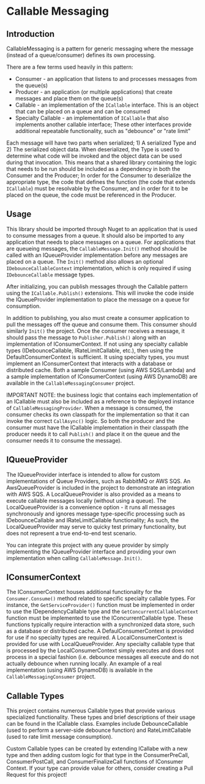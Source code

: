 ﻿# Callable Messaging

## Introduction

CallableMessaging is a pattern for generic messaging where the message (instead of a queue/consumer) defines its own processing.

There are a few terms used heavily in this pattern:
* Consumer - an application that listens to and processes messages from the queue(s)
* Producer - an application (or multiple applications) that create messages and place them on the queue(s)
* Callable - an implementation of the `ICallable` interface. This is an object that can be placed on a queue and can be consumed
* Specialty Callable - an implementation of `ICallable` that also implements another callable interface; These other interfaces
provide additional repeatable functionality, such as "debounce" or "rate limit"

Each message will have two parts when serialized; 1) A serialized Type and 2) The serialized object data. When deserialized, the
Type is used to determine what code will be invoked and the object data can be used during that invocation. This means that a 
shared library containing the logic that needs to be run should be included as a dependency in both the Consumer and the Producer;
In order for the Consumer to deserialize the appropriate type, the code that defines the function (the code that extends `ICallable`)
must be resolvable by the Consumer, and in order for it to be placed on the queue, the code must be referenced in the Producer.


## Usage

This library should be imported through Nuget to an application that is used to consume messages from a queue. It should also be imported
to any application that needs to place messages on a queue. For applications that are queueing messages, the `CallableMessage.Init()` method
should be called with an IQueueProvider implementation before any messages are placed on a queue. The `Init()` method also allows an optional
`IDebounceCallableContext` implementation, which is only required if using `IDebounceCallable` message types.

After initializing, you can publish messages through the Callable pattern using the `ICallable.Publish()` extensions. This will invoke the code
inside the IQueueProvider implementation to place the message on a queue for consumption.

In addition to publishing, you also must create a consumer application to pull the messages off the queue and consume them. This consumer should
similarly `Init()` the project. Once the consumer receives a message, it should pass the message to `Publisher.Publish()` along with an implementation
of IConsumerContext. If not using any specialty callable types (IDebounceCallable, IRateLimitCallable, etc.), then using the DefaultConsumerContext
is sufficient. It using specialty types, you must implement an IConsumerContext that interacts with a database or distributed cache.
Both a sample Consumer (using AWS SQS/Lambda) and a sample implementation of IConsumerContext (using AWS DynamoDB) are available in the
`CallableMessagingConsumer` project.

IMPORTANT NOTE: the business logic that contains each implementation of an ICallable must also be included as a reference to the deployed
instance of `CallableMessagingProvider`. When a message is consumed, the consumer checks its own classpath for the implementation so that it
can invoke the correct `CallAsync()` logic. So both the producer and the consumer must have the ICallable implementation in their classpath
(the producer needs it to call `Publish()` and place it on the queue and the consumer needs it to consume the message).


## IQueueProvider

The IQueueProvider interface is intended to allow for custom implementations of Queue Providers, such as RabbitMQ or AWS SQS. An AwsQueueProvider
is included in the project to demonstrate an integration with AWS SQS. A LocalQueueProvider is also provided as a means to execute callable messages
locally (without using a queue). The LocalQueueProvider is a convenience option - it runs all messages synchronously and ignores message type-specific
processing such as IDebounceCallable and IRateLimitCallable functionality; As such, the LocalQueueProvider may serve to quicky test primary functionality,
but does not represent a true end-to-end test scenario.

You can integrate this project with any queue provider by simply implementing the IQueueProvider interface and providing your own implementation when
calling `CallableMessage.Init()`.


## IConsumerContext

The IConsumerContext houses additional functionality for the `Consumer.Consume()` method related to specific specialty callable types. For instance, the
`GetServiceProvider()` function must be implemented in order to use the IDependencyCallable type and the `GetConcurrentCallableContext` function must be
implemented to use the IConcurrentCallable type. These functions typically require interaction with a synchronized data store, such as a database or distributed
cache. A DefaulConsumerContext is provided for use if no specialty types are required. A LocalConsumerContext is provided for use with LocalQueueProvider. Any 
specialty callable type that is processed by the LocalConsumerContext simply executes and does not process in a special fashion (i.e. debounce messages all execute
and do not actually debounce when running locally. An example of a real implementation (using AWS DynamoDB) is available in the `CallableMessagingConsumer` project.


## Callable Types

This project contains numerous Callable types that provide various specialized functionality. These types and brief descriptions of their usage can be found
in the ICallable class. Examples include DebounceCallable (used to perform a server-side debounce function) and RateLimitCallable (used to rate limit message
consumption).

Custom Callable types can be created by extending ICallabe with a new type and then adding custom logic for that type in the ConsumerPreCall, ConsumerPostCall,
and ConsumerFinalizeCall functions of IConsumer Context. If your type can provide value for others, consider creating a Pull Request for this project!
